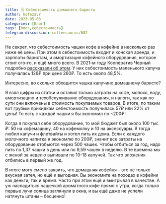 ```yaml
---
title: 🗒 Себестоимость домашнего баристы
author: kofezavr
date: 2023-05-03
categories: [Блог]
tags: [блог,себестоимость]
telegram-discussion: coffeesaurus/682
--- 
```

Не секрет, что себестоимость чашки кофе в кофейне в несколько раз ниже её цены. При этом в себестоимость входит и конская аренда, и зарплаты баристам, и амортизация кофейного оборудования, которое стоит ого-го, и ещё много всего. В 2021-м году Кооператив Черный подробно [рассказали об этом](https://vc.ru/food/315033-kooperativ-chernyy-raspisal-sebestoimost-malenkogo-kapuchino-v-kofeyne-za-260-rubley). У них себестоимость маленького капуча получалась 126₽ при цене 260₽. То есть около 48,5%.

Интересно, во сколько обходится чашка капучино домашнему баристе? 

Я взял цифры из статьи и оставил только затраты на кофе, молоко, воду, амортизацию и техобслуживание оборудования, и налоги, так как по сути они включены в стоимость покупаемых товаров. В итоге, по таким вот грубым прикидкам себестоимость получилась 57₽ или 22% от цены! То есть с каждой чашки я бы экономил по ~200₽!

Когда я покупал себе оборудование, то мой бюджет был около 100 тыс ₽: 50 на кофемашину, 40 на кофемолку и 10 на аксессуары. Я тогда любил капучи и флетвайты и хотел пить их дома. Если с каждого молочного напитка я экономлю по 200₽, значит все затраты на оборудование отобьются через 500 чашек. Чтобы отбиться за год, надо пить по 1,37 чашки в день или по 9,59 чашек в неделю. В те времена мы с женой за неделю выпивали по 10-18 капучей. Так что вложения отбились в первый же год.

В итоге могу смело заявить, что домашняя кофейня – это не только вкусная затея, но ещё и выгодная. Вы экономите на походах в кофейни как деньги, так и время. Часто при этом ещё и выигрывая в качестве. А уж насладиться чашечкой ароматного кофе прямо с утра, когда только первые лучи солнца заглянули в окна, и вы ещё даже не успели натянуть штаны – бесценно!